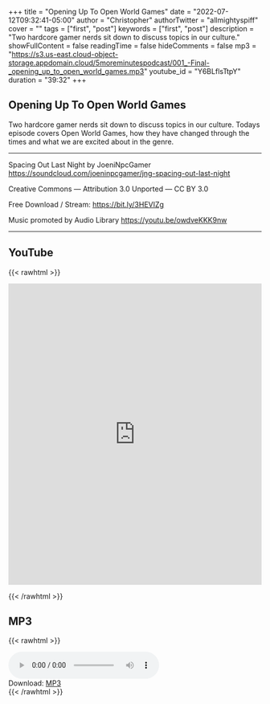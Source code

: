 +++
title = "Opening Up To Open World Games"
date = "2022-07-12T09:32:41-05:00"
author = "Christopher"
authorTwitter = "allmightyspiff"
cover = ""
tags = ["first", "post"]
keywords = ["first", "post"]
description = "Two hardcore gamer nerds sit down to discuss topics in our culture."
showFullContent = false
readingTime = false
hideComments = false
mp3 = "https://s3.us-east.cloud-object-storage.appdomain.cloud/5moreminutespodcast/001_-Final-_opening_up_to_open_world_games.mp3"
youtube_id = "Y6BLflsTtpY"
duration = "39:32"
+++

## Opening Up To Open World Games

Two hardcore gamer nerds sit down to discuss topics in our culture. Todays episode covers Open World Games, how they have changed through the times and what we are excited about in the genre. 

-----------------

Spacing Out Last Night by JoeniNpcGamer https://soundcloud.com/joeninpcgamer/jng-spacing-out-last-night

Creative Commons — Attribution 3.0 Unported — CC BY 3.0 

Free Download / Stream: https://bit.ly/3HEVIZg

Music promoted by Audio Library https://youtu.be/owdveKKK9nw

-----------------

## YouTube

{{< rawhtml >}}
<iframe width="100%" height="600px" src="https://www.youtube.com/embed/Y6BLflsTtpY" title="YouTube video player" frameborder="0" allow="accelerometer; autoplay; clipboard-write; encrypted-media; gyroscope; picture-in-picture" allowfullscreen></iframe>

{{< /rawhtml >}}


## MP3

{{< rawhtml >}}
<div class="asd">
<audio controls>
        <source src="{{ $.Page.Params.mp3 }}" type="audio/mp4">
        Sorry, your browser does not support the <code>audio</code> element.
</audio><br>
Download: <a href="{{ $.Page.Params.mp3 }}">MP3</a> 
</div>
{{< /rawhtml >}}

